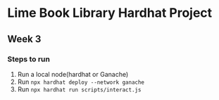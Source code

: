 # Lime Book Library Hardhat Project
## Week 3

### Steps to run

1. Run a local node(hardhat or Ganache)
2. Run `npx hardhat deploy --network ganache`
3. Run `npx hardhat run scripts/interact.js`
